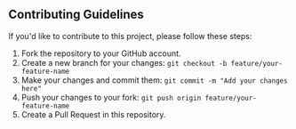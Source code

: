 ## Contributing Guidelines

If you'd like to contribute to this project, please follow these steps:

1. Fork the repository to your GitHub account.
2. Create a new branch for your changes: `git checkout -b feature/your-feature-name`
3. Make your changes and commit them: `git commit -m "Add your changes here"`
4. Push your changes to your fork: `git push origin feature/your-feature-name`
5. Create a Pull Request in this repository.
